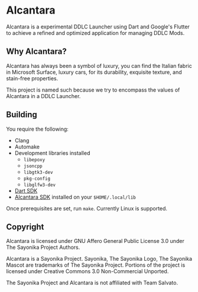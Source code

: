 # Alcantara

Alcantara is a experimental DDLC Launcher using Dart and Google's Flutter to achieve a refined and optimized application for managing DDLC Mods.

## Why Alcantara?

Alcantara has always been a symbol of luxury, you can find the Italian fabric in Microsoft Surface, luxury cars, for its durability, exquisite texture, and stain-free properties.

This project is named such because we try to encompass the values of Alcantara in a DDLC Launcher.

## Building

You require the following:

- Clang
- Automake
- Development libraries installed
     - `libepoxy`
     - `jsoncpp`
     - `libgtk3-dev`
     - `pkg-config`
     - `libglfw3-dev`
- [Dart SDK](https://dartlang.org)
- [Alcantara SDK](https://github.com/Sayo-nika/Alcantara-FlutterSDK) installed on your `$HOME/.local/lib`

Once prerequisites are set, run `make`. Currently Linux is supported.

## Copyright

Alcantara is licensed under GNU Affero General Public License 3.0 under The Sayonika Project Authors.

Alcantara is a Sayonika Project. Sayonika, The Sayonika Logo, The Sayonika Mascot are trademarks of The Sayonika Project. Portions of the project is licensed under Creative Commons 3.0 Non-Commercial Unported.

The Sayonika Project and Alcantara is not affiliated with Team Salvato.
